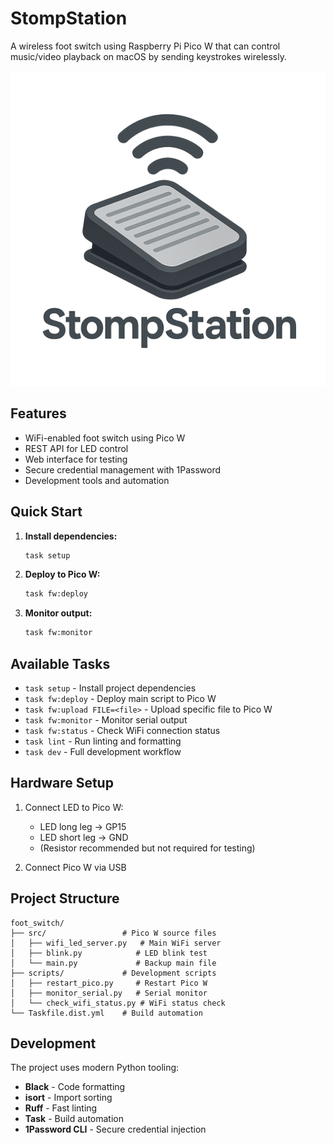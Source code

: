 # StompStation

A wireless foot switch using Raspberry Pi Pico W that can control music/video playback on macOS by sending keystrokes wirelessly.

![logo](./images/logo.png)

## Features

- WiFi-enabled foot switch using Pico W
- REST API for LED control
- Web interface for testing
- Secure credential management with 1Password
- Development tools and automation

## Quick Start

1. **Install dependencies:**

   ```bash
   task setup
   ```

1. **Deploy to Pico W:**

   ```bash
   task fw:deploy
   ```

1. **Monitor output:**
   ```bash
   task fw:monitor
   ```

## Available Tasks

- `task setup` - Install project dependencies
- `task fw:deploy` - Deploy main script to Pico W
- `task fw:upload FILE=<file>` - Upload specific file to Pico W
- `task fw:monitor` - Monitor serial output
- `task fw:status` - Check WiFi connection status
- `task lint` - Run linting and formatting
- `task dev` - Full development workflow

## Hardware Setup

1. Connect LED to Pico W:

   - LED long leg → GP15
   - LED short leg → GND
   - (Resistor recommended but not required for testing)

2. Connect Pico W via USB

## Project Structure

```
foot_switch/
├── src/                 # Pico W source files
│   ├── wifi_led_server.py   # Main WiFi server
│   ├── blink.py            # LED blink test
│   └── main.py             # Backup main file
├── scripts/             # Development scripts
│   ├── restart_pico.py     # Restart Pico W
│   ├── monitor_serial.py   # Serial monitor
│   └── check_wifi_status.py # WiFi status check
└── Taskfile.dist.yml    # Build automation
```

## Development

The project uses modern Python tooling:

- **Black** - Code formatting
- **isort** - Import sorting
- **Ruff** - Fast linting
- **Task** - Build automation
- **1Password CLI** - Secure credential injection


